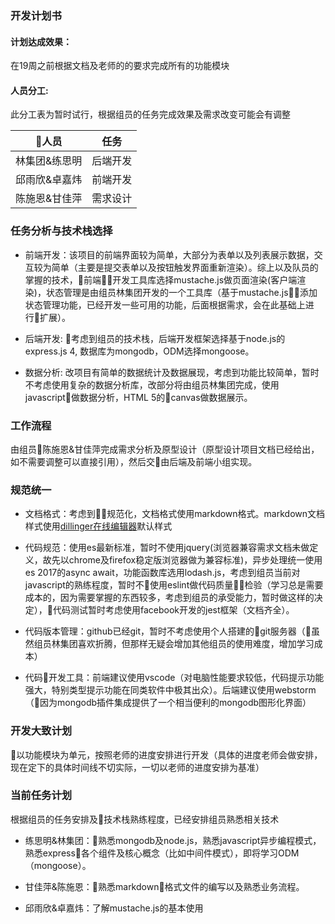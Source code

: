 ### 开发计划书

#### 计划达成效果：

在19周之前根据文档及老师的的要求完成所有的功能模块

#### 人员分工:

此分工表为暂时试行，根据组员的任务完成效果及需求改变可能会有调整

| 人员           |     任务       | 
| ------------- |:-------------:| 
| 林集团&练思明      | 后端开发 | 
| 邱雨欣&卓嘉炜      | 前端开发      |  
| 陈施恩&甘佳萍 | 需求设计     |

### 任务分析与技术栈选择

- 前端开发：该项目的前端界面较为简单，大部分为表单以及列表展示数据，交互较为简单（主要是提交表单以及按钮触发界面重新渲染）。综上以及队员的掌握的技术，前端开发工具库选择mustache.js做页面渲染(客户端渲染)，状态管理是由组员林集团开发的一个工具库（基于mustache.js，添加状态管理功能，已经开发一些可用的功能，后面根据需求，会在此基础上进行扩展）。

- 后端开发: 考虑到组员的技术栈，后端开发框架选择基于node.js的express.js 4, 数据库为mongodb，ODM选择mongoose。

- 数据分析: 改项目有简单的数据统计及数据展现，考虑到功能比较简单，暂时不考虑使用复杂的数据分析库，改部分将由组员林集团完成，使用javascript做数据分析，HTML 5的canvas做数据展示。

### 工作流程

由组员陈施恩&甘佳萍完成需求分析及原型设计（原型设计项目文档已经给出，如不需要调整可以直接引用），然后交由后端及前端小组实现。

### 规范统一
- 文档格式：考虑到规范化，文档格式使用markdown格式。markdown文档样式使用[dillinger在线编辑器](http://dillinger.io/)默认样式

- 代码规范：使用es最新标准，暂时不使用jquery(浏览器兼容需求文档未做定义，故先以chrome及firefox稳定版浏览器做为兼容标准)，异步处理统一使用es 2017的async await，功能函数库选用lodash.js，考虑到组员当前对javascript的熟练程度，暂时不使用eslint做代码质量检验（学习总是需要成本的，因为需要掌握的东西较多，考虑到组员的承受能力，暂时做这样的决定），代码测试暂时考虑使用facebook开发的jest框架（文档齐全）。

- 代码版本管理：github已经git，暂时不考虑使用个人搭建的git服务器（虽然组员林集团喜欢折腾，但那样无疑会增加其他组员的使用难度，增加学习成本）

- 代码开发工具：前端建议使用vscode（对电脑性能要求较低，代码提示功能强大，特别类型提示功能在同类软件中极其出众）。后端建议使用webstorm（因为mongodb插件集成提供了一个相当便利的mongodb图形化界面）

### 开发大致计划

以功能模块为单元，按照老师的进度安排进行开发（具体的进度老师会做安排，现在定下的具体时间线不切实际，一切以老师的进度安排为基准）

### 当前任务计划

根据组员的任务安排及技术栈熟练程度，已经安排组员熟悉相关技术

- 练思明&林集团：熟悉mongodb及node.js，熟悉javascript异步编程模式，熟悉express各个组件及核心概念（比如中间件模式），即将学习ODM（mongoose）。

- 甘佳萍&陈施恩：熟悉markdown格式文件的编写以及熟悉业务流程。

- 邱雨欣&卓嘉炜：了解mustache.js的基本使用